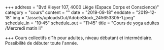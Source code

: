 +++
address = "Bvd Kleyer 107, 4000 Liège (Espace Corps et Conscience)"
category = "cours"
content = ""
date = "2019-09-18"
enddate = "2019-12-18"
img = "/assets/uploadsOut/AdobeStock_245653305-1.jpeg"
schedule_in = "10:45"
schedule_out = "11:45"
title = "Cours de yoga adultes /Mercredi matin II"

+++
Cours collectifs d'1h pour adultes, niveau débutant et intermédiaire. Possibilité de débuter toute l'année.